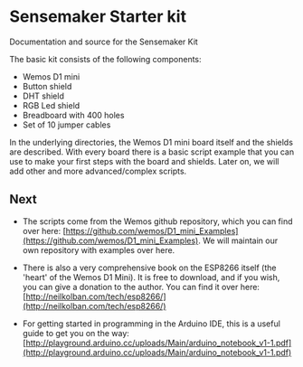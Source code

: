 # Sensemaker Starter kit
Documentation and source for the Sensemaker Kit

The basic kit consists of the following components:
- Wemos D1 mini
- Button shield
- DHT shield
- RGB Led shield
- Breadboard with 400 holes
- Set of 10 jumper cables

In the underlying directories, the Wemos D1 mini board itself and the shields are described. With every board there is a basic script example that you can use to make your first steps with the board and shields. Later on, we will add other and more advanced/complex scripts.

## Next
* The scripts come from the Wemos github repository, which you can find over here: [https://github.com/wemos/D1_mini_Examples](https://github.com/wemos/D1_mini_Examples). We will maintain our own repository with examples over here.

* There is also a very comprehensive book on the ESP8266 itself (the 'heart' of the Wemos D1 Mini). It is free to download, and if you wish, you can give a donation to the author. You can find it over here: [http://neilkolban.com/tech/esp8266/](http://neilkolban.com/tech/esp8266/)

* For getting started in programming in the Arduino IDE, this is a useful guide to get you on the way: [http://playground.arduino.cc/uploads/Main/arduino_notebook_v1-1.pdf](http://playground.arduino.cc/uploads/Main/arduino_notebook_v1-1.pdf)
